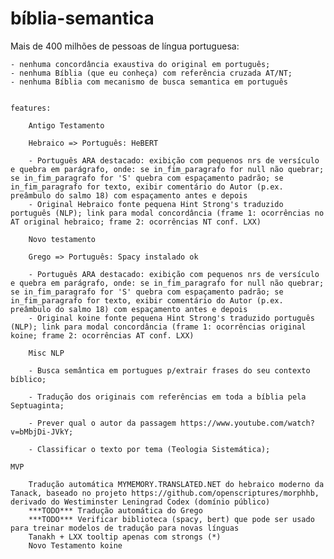 # bíblia-semantica

Mais de 400 milhões de pessoas de língua portuguesa:

	- nenhuma concordância exaustiva do original em português;
	- nenhuma Bíblia (que eu conheça) com referência cruzada AT/NT;
	- nenhuma Bíblia com mecanismo de busca semantica em português


	features:

		Antigo Testamento

		Hebraico => Português: HeBERT

		- Português ARA destacado: exibição com pequenos nrs de versículo e quebra em parágrafo, onde: se in_fim_paragrafo for null não quebrar; se in_fim_paragrafo for 'S' quebra com espaçamento padrão; se in_fim_paragrafo for texto, exibir comentário do Autor (p.ex. preâmbulo do salmo 18) com espaçamento antes e depois
		- Original Hebraico fonte pequena Hint Strong's traduzido português (NLP); link para modal concordância (frame 1: ocorrências no AT original hebraico; frame 2: ocorrências NT conf. LXX)

		Novo testamento

		Grego => Português: Spacy instalado ok

		- Português ARA destacado: exibição com pequenos nrs de versículo e quebra em parágrafo, onde: se in_fim_paragrafo for null não quebrar; se in_fim_paragrafo for 'S' quebra com espaçamento padrão; se in_fim_paragrafo for texto, exibir comentário do Autor (p.ex. preâmbulo do salmo 18) com espaçamento antes e depois
		- Original koine fonte pequena Hint Strong's traduzido português (NLP); link para modal concordância (frame 1: ocorrências original koine; frame 2: ocorrências AT conf. LXX)

		Misc NLP

		- Busca semântica em portugues p/extrair frases do seu contexto bíblico;

		- Tradução dos originais com referências em toda a bíblia pela Septuaginta;

		- Prever qual o autor da passagem https://www.youtube.com/watch?v=bMbjDi-JVkY;

		- Classificar o texto por tema (Teologia Sistemática);

	MVP

		Tradução automática MYMEMORY.TRANSLATED.NET do hebraico moderno da Tanack, baseado no projeto https://github.com/openscriptures/morphhb, derivado do Westiminster Leningrad Codex (domínio público)
		***TODO*** Tradução automática do Grego
		***TODO*** Verificar biblioteca (spacy, bert) que pode ser usado para treinar modelos de tradução para novas línguas  
		Tanakh + LXX tooltip apenas com strongs (*)
		Novo Testamento koine
